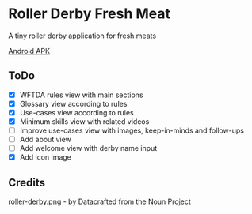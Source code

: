 # Roller Derby Fresh Meat

A tiny roller derby application for fresh meats

[Android APK](https://exp-shell-app-assets.s3-us-west-1.amazonaws.com/android%2F%40gaelreyrol%2Froller-derby-fresh-meat-76f2f7d4-65af-11e8-9c32-0a580a780506-signed.apk)

## ToDo

- [x] WFTDA rules view with main sections
- [x] Glossary view according to rules
- [x] Use-cases view according to rules
- [x] Minimum skills view with related videos
- [ ] Improve use-cases view with images, keep-in-minds and follow-ups
- [ ] Add about view
- [ ] Add welcome view with derby name input
- [x] Add icon image

## Credits

[roller-derby.png](./assets/images/roller-derby.png) - by Datacrafted from the Noun Project
